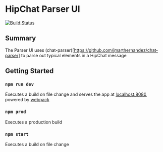 # HipChat Parser UI

[![Build Status](https://travis-ci.org/jmarthernandez/chat-parser-ui.svg?branch=master)](https://travis-ci.org/jmarthernandez/chat-parser-ui)

## Summary
The Parser UI uses (chat-parser)[https://github.com/jmarthernandez/chat-parser] to parse out typical elements in a HipChat message

## Getting Started
### `npm run dev`
Executes a build on file change and serves the app at [localhost:8080](https://localhost:8080), powered by [webpack](https://webpack.js.org/)

### `npm prod`
Executes a production build

### `npm start`
Executes a build on file change

